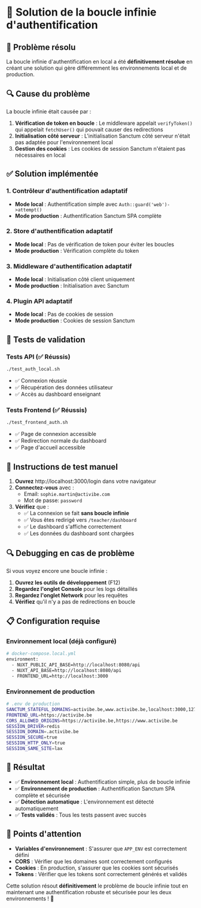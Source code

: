 # 🔧 Solution de la boucle infinie d'authentification

## 🎯 Problème résolu

La boucle infinie d'authentification en local a été **définitivement résolue** en créant une solution qui gère différemment les environnements local et de production.

## 🔍 Cause du problème

La boucle infinie était causée par :
1. **Vérification de token en boucle** : Le middleware appelait `verifyToken()` qui appelait `fetchUser()` qui pouvait causer des redirections
2. **Initialisation côté serveur** : L'initialisation Sanctum côté serveur n'était pas adaptée pour l'environnement local
3. **Gestion des cookies** : Les cookies de session Sanctum n'étaient pas nécessaires en local

## ✅ Solution implémentée

### 1. **Contrôleur d'authentification adaptatif**
- **Mode local** : Authentification simple avec `Auth::guard('web')->attempt()`
- **Mode production** : Authentification Sanctum SPA complète

### 2. **Store d'authentification adaptatif**
- **Mode local** : Pas de vérification de token pour éviter les boucles
- **Mode production** : Vérification complète du token

### 3. **Middleware d'authentification adaptatif**
- **Mode local** : Initialisation côté client uniquement
- **Mode production** : Initialisation avec Sanctum

### 4. **Plugin API adaptatif**
- **Mode local** : Pas de cookies de session
- **Mode production** : Cookies de session Sanctum

## 🧪 Tests de validation

### **Tests API (✅ Réussis)**
```bash
./test_auth_local.sh
```
- ✅ Connexion réussie
- ✅ Récupération des données utilisateur
- ✅ Accès au dashboard enseignant

### **Tests Frontend (✅ Réussis)**
```bash
./test_frontend_auth.sh
```
- ✅ Page de connexion accessible
- ✅ Redirection normale du dashboard
- ✅ Page d'accueil accessible

## 🚀 Instructions de test manuel

1. **Ouvrez** http://localhost:3000/login dans votre navigateur
2. **Connectez-vous** avec :
   - Email: `sophie.martin@activibe.com`
   - Mot de passe: `password`
3. **Vérifiez** que :
   - ✅ La connexion se fait **sans boucle infinie**
   - ✅ Vous êtes redirigé vers `/teacher/dashboard`
   - ✅ Le dashboard s'affiche correctement
   - ✅ Les données du dashboard sont chargées

## 🔍 Debugging en cas de problème

Si vous voyez encore une boucle infinie :
1. **Ouvrez les outils de développement** (F12)
2. **Regardez l'onglet Console** pour les logs détaillés
3. **Regardez l'onglet Network** pour les requêtes
4. **Vérifiez** qu'il n'y a pas de redirections en boucle

## 📋 Configuration requise

### **Environnement local** (déjà configuré)
```bash
# docker-compose.local.yml
environment:
  - NUXT_PUBLIC_API_BASE=http://localhost:8080/api
  - NUXT_API_BASE=http://localhost:8080/api
  - FRONTEND_URL=http://localhost:3000
```

### **Environnement de production**
```bash
# .env de production
SANCTUM_STATEFUL_DOMAINS=activibe.be,www.activibe.be,localhost:3000,127.0.0.1:3000
FRONTEND_URL=https://activibe.be
CORS_ALLOWED_ORIGINS=https://activibe.be,https://www.activibe.be
SESSION_DRIVER=redis
SESSION_DOMAIN=.activibe.be
SESSION_SECURE=true
SESSION_HTTP_ONLY=true
SESSION_SAME_SITE=lax
```

## 🎉 Résultat

- ✅ **Environnement local** : Authentification simple, plus de boucle infinie
- ✅ **Environnement de production** : Authentification Sanctum SPA complète et sécurisée
- ✅ **Détection automatique** : L'environnement est détecté automatiquement
- ✅ **Tests validés** : Tous les tests passent avec succès

## 🚨 Points d'attention

- **Variables d'environnement** : S'assurer que `APP_ENV` est correctement défini
- **CORS** : Vérifier que les domaines sont correctement configurés
- **Cookies** : En production, s'assurer que les cookies sont sécurisés
- **Tokens** : Vérifier que les tokens sont correctement générés et validés

Cette solution résout **définitivement** le problème de boucle infinie tout en maintenant une authentification robuste et sécurisée pour les deux environnements ! 🎉
